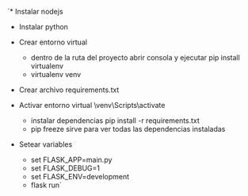 `* Instalar nodejs
* Instalar python

* Crear entorno virtual
    - dentro de la ruta del proyecto abrir consola y ejecutar pip install virtualenv
    - virtualenv venv

* Crear archivo requirements.txt

* Activar entorno virtual \venv\Scripts\activate
    - instalar dependencias pip install -r requirements.txt
    - pip freeze sirve para ver todas las dependencias instaladas

* Setear variables
    - set FLASK_APP=main.py
    - set FLASK_DEBUG=1
    - set FLASK_ENV=development
    - flask run`
